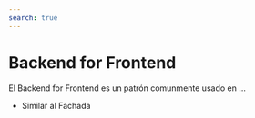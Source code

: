 ```yaml
---
search: true
---
```


# Backend for Frontend

El Backend for Frontend es un patrón comunmente usado en ... 

- Similar al Fachada
